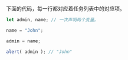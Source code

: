 下面的代码，每一行都对应着任务列表中的对应项。

```js run
let admin, name; // 一次声明两个变量。

name = "John";

admin = name;

alert( admin ); // "John"
```

